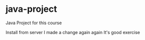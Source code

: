 # java-project
Java Project for this course

Install from server
I made a change again again
It's good exercise
